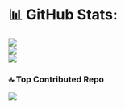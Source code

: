 
# 📊 GitHub Stats:
![](https://github-readme-stats.vercel.app/api?username=RakeshDaharwal&theme=default_repocard&hide_border=false&include_all_commits=true&count_private=true)<br/>
![](https://nirzak-streak-stats.vercel.app/?user=RakeshDaharwal&theme=default_repocard&hide_border=false)<br/>
![](https://github-readme-stats.vercel.app/api/top-langs/?username=RakeshDaharwal&theme=default_repocard&hide_border=false&include_all_commits=true&count_private=true&layout=compact)

### 🔝 Top Contributed Repo
![](https://github-contributor-stats.vercel.app/api?username=RakeshDaharwal&limit=5&theme=default_repocard&combine_all_yearly_contributions=true)

<!-- Proudly created with GPRM ( https://gprm.itsvg.in ) -->
